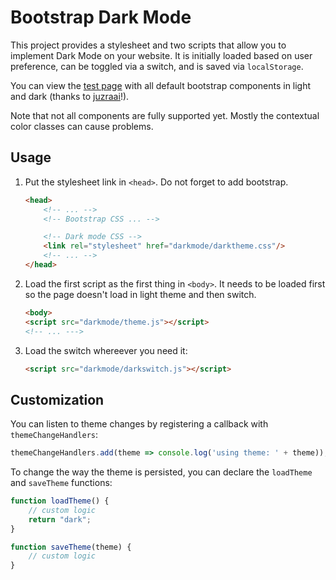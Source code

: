 # Bootstrap Dark Mode

This project provides a stylesheet and two scripts that allow you to implement Dark Mode on your website.
It is initially loaded based on user preference, can be toggled via a switch, and is saved via `localStorage`.

You can view the [test page](testpage.html) with all default bootstrap components in light and dark
(thanks to [juzraai](https://juzraai.github.io/)!).

Note that not all components are fully supported yet.
Mostly the contextual color classes can cause problems.

## Usage

1. Put the stylesheet link in `<head>`. Do not forget to add bootstrap.

    ```html
    <head>
        <!-- ... -->
        <!-- Bootstrap CSS ... -->
    
        <!-- Dark mode CSS -->
        <link rel="stylesheet" href="darkmode/darktheme.css"/>
        <!-- ... -->
    </head>
    ```

2. Load the first script as the first thing in `<body>`.
   It needs to be loaded first so the page doesn't load in light theme and then switch.

    ```html
    <body>
    <script src="darkmode/theme.js"></script>
    <!-- ... --->
    ```

3. Load the switch whereever you need it:

    ```html
    <script src="darkmode/darkswitch.js"></script>
    ```

## Customization

You can listen to theme changes by registering a callback with `themeChangeHandlers`:

```js
themeChangeHandlers.add(theme => console.log('using theme: ' + theme));
```

To change the way the theme is persisted, you can declare the `loadTheme` and `saveTheme` functions:

```js
function loadTheme() {
    // custom logic
    return "dark";
}

function saveTheme(theme) {
    // custom logic
}
```
